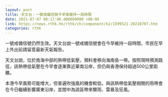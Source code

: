 ```yaml
---
layout: post
title: 天文台：一號戒備信號今早會維持一段時間
date: 2021-07-07 00:17:06.000000000 +08:00
link: https://news.rthk.hk/rthk/ch/component/k2/1599521-20210707.htm
categories: rthk
---
```


一號戒備信號仍然生效。天文台說一號戒備信號會在今早維持一段時間，市民在早上外出前請留意最新天氣報告。
 
天文台說，位於南海中部的熱帶低氣壓，預料會移向海南島一帶。按照現時預測路徑，該熱帶低氣壓在今早會逐漸靠近華南沿岸，但仍與香港保持超過500公里距離。

本港今早風勢可能增大，但普遍吹強風的機會較低。與該熱帶低氣壓相關的雨帶會在今日繼續影響廣東沿岸，並間中為該區帶來驟雨、雷暴及狂風。
